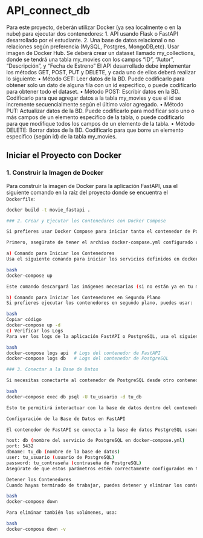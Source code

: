 # API_connect_db

Para este proyecto, deberán utilizar Docker (ya sea localmente o en la nube) para ejecutar dos contenedores:
1.
API usando Flask o FastAPI desarrollado por el estudiante.
2.
Una base de datos relacional o no relaciones según preferencia (MySQL, Postgres, MongoDB,etc). Usar imagen de Docker Hub. Se deberá crear un dataset llamado my_collections, donde se tendrá una tabla my_movies con los campos “ID”, “Autor”, “Descripción”, y “Fecha de Estreno”
El API desarrollado debe implementar los métodos GET, POST, PUT y DELETE, y cada uno de ellos deberá realizar lo siguiente:
•
Método GET: Leer datos de la BD. Puede codificarlo para obtener solo un dato de alguna fila con un id especifico, o puede codificarlo para obtener todo el dataset.
•
Método POST: Escribir datos en la BD. Codificarlo para que agregar datos a la tabla my_movies y que el id se incremente secuencialmente según el último valor agregado.
•
Método PUT: Actualizar datos de la BD. Puede codificarlo para modificar solo uno o más campos de un elemento especifico de la tabla, o puede codificarlo para que modifique todos los campos de un elemento de la tabla.
•
Método DELETE: Borrar datos de la BD. Codificarlo para que borre un elemento especifico (según id) de la tabla my_movies.




## Iniciar el Proyecto con Docker

### 1. Construir la Imagen de Docker

Para construir la imagen de Docker para la aplicación FastAPI, usa el siguiente comando en la raíz del proyecto donde se encuentra el `Dockerfile`:

```bash
docker build -t movie_fastapi . 

### 2. Crear y Ejecutar los Contenedores con Docker Compose

Si prefieres usar Docker Compose para iniciar tanto el contenedor de PostgreSQL como el de FastAPI, utiliza los siguientes comandos.

Primero, asegúrate de tener el archivo docker-compose.yml configurado correctamente. Este archivo contiene los servicios de FastAPI (API) y PostgreSQL (db).

a) Comando para Iniciar los Contenedores
Usa el siguiente comando para iniciar los servicios definidos en docker-compose.yml:

bash
docker-compose up

Este comando descargará las imágenes necesarias (si no están ya en tu máquina), construirá los contenedores y los pondrá en marcha. FastAPI se ejecutará en el puerto 8000 y PostgreSQL estará disponible en el puerto 5432.

b) Comando para Iniciar los Contenedores en Segundo Plano
Si prefieres ejecutar los contenedores en segundo plano, puedes usar:

bash
Copiar código
docker-compose up -d
c) Verificar los Logs
Para ver los logs de la aplicación FastAPI o PostgreSQL, usa el siguiente comando:

bash
docker-compose logs api  # Logs del contenedor de FastAPI
docker-compose logs db   # Logs del contenedor de PostgreSQL

### 3. Conectar a la Base de Datos

Si necesitas conectarte al contenedor de PostgreSQL desde otro contenedor o tu máquina, usa el siguiente comando:

bash
docker-compose exec db psql -U tu_usuario -d tu_db

Esto te permitirá interactuar con la base de datos dentro del contenedor de PostgreSQL.

Configuración de la Base de Datos en FastAPI

El contenedor de FastAPI se conecta a la base de datos PostgreSQL usando los siguientes parámetros de conexión:

host: db (nombre del servicio de PostgreSQL en docker-compose.yml)
port: 5432
dbname: tu_db (nombre de la base de datos)
user: tu_usuario (usuario de PostgreSQL)
password: tu_contraseña (contraseña de PostgreSQL)
Asegúrate de que estos parámetros estén correctamente configurados en tu archivo main.py.

Detener los Contenedores
Cuando hayas terminado de trabajar, puedes detener y eliminar los contenedores con el siguiente comando:

bash
docker-compose down

Para eliminar también los volúmenes, usa:

bash
docker-compose down -v
